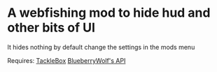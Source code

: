 # A webfishing mod to hide hud and other bits of UI
It hides nothing by default change the settings in the mods menu

Requires: 
[TackleBox](https://thunderstore.io/c/webfishing/p/PuppyGirl/TackleBox/)
[BlueberryWolf's API](https://thunderstore.io/c/webfishing/p/BlueberryWolfi/BlueberryWolfiAPIs/)